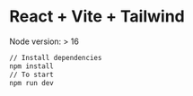 # React + Vite + Tailwind

Node version: > 16

```sh
// Install dependencies
npm install
// To start
npm run dev 
```
